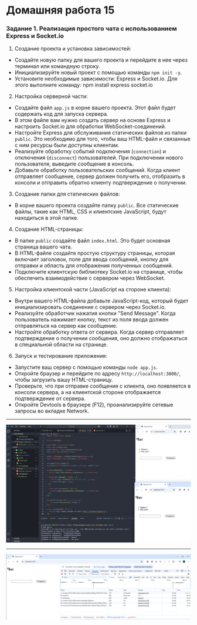 # Домашняя работа 15


### Задание 1. Реализация простого чата с использованием Express и Socket.io

1. Создание проекта и установка зависимостей:
- Создайте новую папку для вашего проекта и перейдите в нее через терминал или командную строку.
- Инициализируйте новый проект с помощью команды `npm init -y`.
- Установите необходимые зависимости: Express и Socket.io. Для этого выполните команду: npm install express socket.io

2. Настройка серверной части:
- Создайте файл `app.js` в корне вашего проекта. Этот файл будет содержать код для запуска сервера.
- В этом файле вам нужно создать сервер на основе Express и настроить Socket.io для обработки WebSocket-соединений.
- Настройте Express для обслуживания статических файлов из папки `public`. Это необходимо для того, чтобы ваш HTML-файл и связанные с ним ресурсы были доступны клиентам.
- Реализуйте обработку событий подключения (`connection`) и отключения (`disconnect`) пользователей. При подключении нового пользователя, выведите сообщение в консоль.
- Добавьте обработку пользовательских сообщений. Когда клиент отправляет сообщение, сервер должен получить его, отобразить в консоли и отправить обратно клиенту подтверждение о получении.

3. Создание папки для статических файлов:
- В корне вашего проекта создайте папку `public`. Все статические файлы, такие как HTML, CSS и клиентские JavaScript, будут находиться в этой папке.

4. Создание HTML-страницы:
- В папке `public` создайте файл `index.html`. Это будет основная страница вашего чата.
- В HTML-файле создайте простую структуру страницы, которая включает заголовок, поле для ввода сообщений, кнопку для отправки и область для отображения полученных сообщений.
- Подключите клиентскую библиотеку Socket.io на странице, чтобы обеспечить взаимодействие с сервером через WebSocket.

5. Настройка клиентской части (JavaScript на стороне клиента):
- Внутри вашего HTML-файла добавьте JavaScript-код, который будет инициализировать соединение с сервером через Socket.io.
- Реализуйте обработчик нажатия кнопки "Send Message". Когда пользователь нажимает кнопку, текст из поля ввода должен отправляться на сервер как сообщение.
- Настройте обработку ответа от сервера. Когда сервер отправляет подтверждение о получении сообщения, оно должно отображаться в специальной области на странице.

6. Запуск и тестирование приложения:
- Запустите ваш сервер с помощью команды `node app.js`.
- Откройте браузер и перейдите по адресу `http://localhost:3000/`, чтобы загрузить вашу HTML-страницу.
- Проверьте, что при отправке сообщения с клиента, оно появляется в консоли сервера, а на клиентской стороне отображается подтверждение от сервера.
- Откройте Devtools в браузере (F12), проанализируйте сетевые запросы во вкладке Network.

---

![скриншот](./images/img01.png)

---

![скриншот](./images/img02.png)




